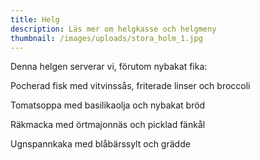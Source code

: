```yaml
---
title: Helg
description: Läs mer om helgkasse och helgmeny
thumbnail: /images/uploads/stora_holm_1.jpg
---
```

Denna helgen serverar vi, förutom nybakat fika:

Pocherad fisk med vitvinssås, friterade linser och broccoli

Tomatsoppa med basilikaolja och nybakat bröd

Räkmacka med örtmajonnäs och picklad fänkål 

Ugnspannkaka med blåbärssylt och grädde